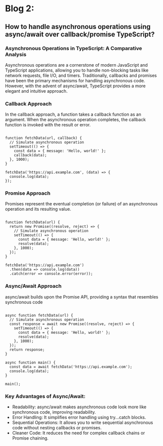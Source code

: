 # Blog 2:

## How to handle asynchronous operations using async/await over callback/promise TypeScript?

### Asynchronous Operations in TypeScript: A Comparative Analysis

Asynchronous operations are a cornerstone of modern JavaScript and TypeScript applications, allowing you to handle non-blocking tasks like network requests, file I/O, and timers. Traditionally, callbacks and promises have been the primary mechanisms for handling asynchronous code. However, with the advent of async/await, TypeScript provides a more elegant and intuitive approach.

### Callback Approach

In the callback approach, a function takes a callback function as an argument. When the asynchronous operation completes, the callback function is invoked with the result or error.

```tsx

function fetchData(url, callback) {
  // Simulate asynchronous operation
  setTimeout(() => {
    const data = { message: 'Hello, world!' };
    callback(data);
  }, 1000);
}

fetchData('https://api.example.com', (data) => {
  console.log(data);
});

```

### Promise Approach

Promises represent the eventual completion (or failure) of an asynchronous operation and its resulting value.

```tsx

function fetchData(url) {
  return new Promise((resolve, reject) => {
    // Simulate asynchronous operation
    setTimeout(() => {
      const data = { message: 'Hello, world!' };
      resolve(data);
    }, 1000);
  });
}

fetchData('https://api.example.com')
  .then(data => console.log(data))
  .catch(error => console.error(error));

```

### Async/Await Approach

async/await builds upon the Promise API, providing a syntax that resembles synchronous code

```tsx

async function fetchData(url) {
  // Simulate asynchronous operation
  const response = await new Promise((resolve, reject) => {
    setTimeout(() => {
      const data = { message: 'Hello, world!' };
      resolve(data);
    }, 1000);
  });
  return response;
}

async function main() {
  const data = await fetchData('https://api.example.com');
  console.log(data);
}

main();

```

### Key Advantages of Async/Await:

- Readability: async/await makes asynchronous code look more like synchronous code, improving readability.
- Error Handling: It simplifies error handling using try...catch blocks.
- Sequential Operations: It allows you to write sequential asynchronous code without nesting callbacks or promises.
- Cleaner Code: It reduces the need for complex callback chains or Promise chaining.
